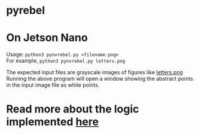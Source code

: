 # pyrebel
# On Jetson Nano
Usage:
```python3 pynvrebel.py <filename.png> ```<br>
For example, 
```python3 pynvrebel.py letters.png```<br>

The expected input files are grayscale images of figures like <a href="https://github.com/ps-nithin/pyrebel/blob/main/letters.png">letters.png</a><br>
Running the above program will open a window showing the abstract points in the input image file as white points.

# Read more about the logic implemented <a href="https://github.com/ps-nithin/pyrebel/blob/main/abstract.pdf">here</a>

